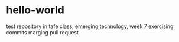 # hello-world
test repository in tafe class, emerging technology, week 7
exercising commits
marging pull request
